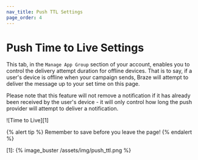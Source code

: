 ```yaml
---
nav_title: Push TTL Settings
page_order: 4
---
```


# Push Time to Live Settings

This tab, in the `Manage App Group` section of your account, enables you to control the delivery attempt duration for offline devices. That is to say, if a user's device is offline when your campaign sends, Braze will attempt to deliver the message up to your set time on this page.

Please note that this feature will not remove a notification if it has already been received by the user's device - it will only control how long the push provider will attempt to deliver a notification.

![Time to Live][1]

{% alert tip %}
Remember to save before you leave the page!
{% endalert %}

[1]: {% image_buster /assets/img/push_ttl.png %}
